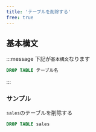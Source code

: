 ```yaml
---
title: 'テーブルを削除する'
free: true
---
```


## 基本構文

:::message
下記が`基本構文`なります

```sql
DROP TABLE テーブル名
```

:::

### サンプル

`sales`のテーブルを削除する

```sql
DROP TABLE sales
```
